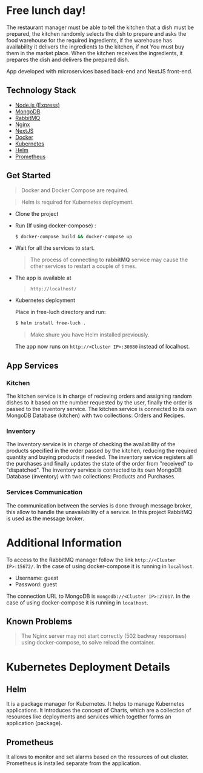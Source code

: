 # Free lunch day!

The restaurant manager must be able to tell the kitchen that a dish must be prepared, the kitchen randomly selects the dish to prepare and asks the food warehouse for the required ingredients, if the warehouse has availability it delivers the ingredients to the kitchen, if not You must buy them in the market place. When the kitchen receives the ingredients, it prepares the dish and delivers the prepared dish.


App developed with microservices based back-end and NextJS front-end.




## Technology Stack
- [Node.js (Express)](https://expressjs.com/)
- [MongoDB](https://www.mongodb.com/)
- [RabbitMQ](https://www.rabbitmq.com/)
- [Nginx](https://www.nginx.com/)
- [NextJS](https://nextjs.org/)
- [Docker](https://www.docker.com/)
- [Kubernetes](https://kubernetes.io/es/)
- [Helm](https://helm.sh/)
- [Prometheus](https://prometheus.io)

## Get Started
> Docker and Docker Compose are required.

> Helm is required for Kubernetes deployment.
- Clone the project
- Run (If using docker-compose) :
  ```bash
  $ docker-compose build && docker-compose up
  ```
- Wait for all the services to start.
    > The process of connecting to **rabbitMQ** service may cause the other services to restart a couple of times.
- The app is available at 
    > `http://localhost/`

- Kubernetes deployment

  Place in free-luch directory and run:

  ```bash
  $ helm install free-luch .
  ```

  > Make shure you have Helm installed previously.

  The app now runs on `http://<Cluster IP>:30080` instead of localhost.
## App Services

### Kitchen

The kitchen service is in charge of recieving orders and assigning random dishes to it based on the number requested by the user, finally the order is passed to the inventory service. The kitchen service is connected to its own MongoDB Database (kitchen) with two collections: Orders and Recipes. 

### Inventory

The inventory service is in charge of checking the availability of the products specified in the order passed by the kitchen, reducing the required quantity and buying products if needed. The inventory service registers all the purchases and finally updates the state of the order from "received" to "dispatched". The inventory service is connected to its own MongoDB Database (inventory) with two collections: Products and Purchases.

### Services Communication
The communication between the servies is done through message broker, this allow to handle the unavailability of a service. In this project RabbitMQ is used as the message broker.


# Additional Information

To access to the RabbitMQ manager follow the link `http://<Cluster IP>:15672/`. In the case of using docker-compose it is running in `localhost`.

- Username: guest
- Password: guest

The connection URL to MongoDB is `mongodb://<Cluster IP>:27017`. In the case of using docker-compose it is running in `localhost`.

## Known Problems

> The Nginx server may not start correctly (502 badway responses) using docker-compose, to solve reload the container.

# Kubernetes Deployment Details

## Helm

It is a package manager for Kubernetes. It helps to manage Kubernetes applications. It introduces the concept of Charts, which are a collection of resources like deployments and services which together forms an application (package).

## Prometheus

It allows to monitor and set alarms based on the resources of out cluster. Prometheus is installed separate from the application.

